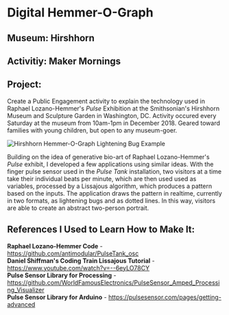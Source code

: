# Digital Hemmer-O-Graph
## Museum: Hirshhorn
## Activitiy: Maker Mornings

## Project:
Create a Public Engagement activity to explain the technology used in Raphael Lozano-Hemmer's <i>Pulse</i>
Exhibition at the Smithsonian's Hirshhorn Museum and Sculpture Garden in Washington, DC.
Activity occured every Saturday at the museum from 10am-1pm in December 2018. 
Geared toward families with young children, but open to any museum-goer.

![Hirshhorn Hemmer-O-Graph Lightening Bug Example](https://raw.githubusercontent.com/ianmcdermott/bugPulse/master/images/lighteningbug.gif)

Building on the idea of generative bio-art of Raphael Lozano-Hemmer's <i>Pulse</i> exhibit, 
I developed a few applications using similar ideas. With the finger pulse sensor used in the <i>Pulse Tank</i> 
installation, two visitors at a time take their individual beats per minute, which are then used used as 
variables, processed by a Lissajous algorithm, which produces a pattern based on the inputs. 
The application draws the pattern in realtime, currently in two formats, as lightening bugs and as dotted 
lines. In this way, visitors are able to create an abstract two-person portrait.

## References I Used to Learn How to Make It:
<b>Raphael Lozano-Hemmer Code</b> - https://github.com/antimodular/PulseTank_osc </br>
<b>Daniel Shiffman's Coding Train Lissajous Tutorial</b> - https://www.youtube.com/watch?v=--6eyLO78CY </br>
<b>Pulse Sensor Library for Processing</b> - https://github.com/WorldFamousElectronics/PulseSensor_Amped_Processing_Visualizer </br>
<b>Pulse Sensor Library for Arduino</b> - https://pulsesensor.com/pages/getting-advanced </br>
